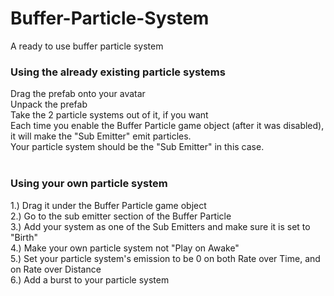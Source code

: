# Buffer-Particle-System
 A ready to use buffer particle system

<h3>Using the already existing particle systems</h3>
Drag the prefab onto your avatar<br>
Unpack the prefab<br>
Take the 2 particle systems out of it, if you want<br>
Each time you enable the Buffer Particle game object (after it was disabled), it will make the "Sub Emitter" emit particles.<br>
Your particle system should be the "Sub Emitter" in this case.<br>
<br>
<h3>Using your own particle system</h3>
1.) Drag it under the Buffer Particle game object<br>
2.) Go to the sub emitter section of the Buffer Particle<br>
3.) Add your system as one of the Sub Emitters and make sure it is set to "Birth"<br>
4.) Make your own particle system not "Play on Awake"<br>
5.) Set your particle system's emission to be 0 on both Rate over Time, and on Rate over Distance<br>
6.) Add a burst to your particle system
